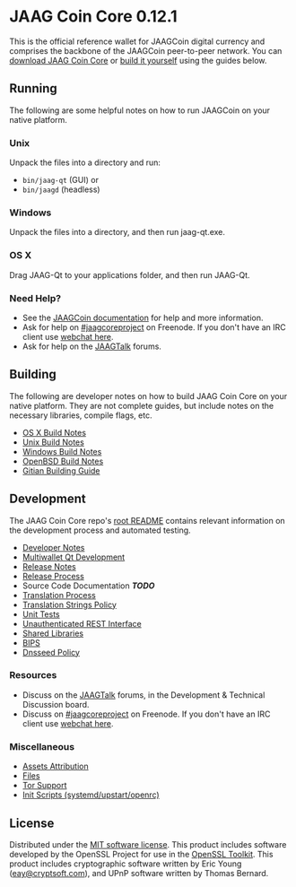 JAAG Coin Core 0.12.1
=====================

This is the official reference wallet for JAAGCoin digital currency and comprises the backbone of the JAAGCoin peer-to-peer network. You can [download JAAG Coin Core](https://www.jaag.org/downloads/) or [build it yourself](#building) using the guides below.

Running
---------------------
The following are some helpful notes on how to run JAAGCoin on your native platform.

### Unix

Unpack the files into a directory and run:

- `bin/jaag-qt` (GUI) or
- `bin/jaagd` (headless)

### Windows

Unpack the files into a directory, and then run jaag-qt.exe.

### OS X

Drag JAAG-Qt to your applications folder, and then run JAAG-Qt.

### Need Help?

* See the [JAAGCoin documentation](https://jaagcoreproject.atlassian.net/wiki/display/DOC)
for help and more information.
* Ask for help on [#jaagcoreproject](http://webchat.freenode.net?channels=jaagcoreproject) on Freenode. If you don't have an IRC client use [webchat here](http://webchat.freenode.net?channels=jaagcoreproject).
* Ask for help on the [JAAGTalk](https://jaagtalk.org/) forums.

Building
---------------------
The following are developer notes on how to build JAAG Coin Core on your native platform. They are not complete guides, but include notes on the necessary libraries, compile flags, etc.

- [OS X Build Notes](build-osx.md)
- [Unix Build Notes](build-unix.md)
- [Windows Build Notes](build-windows.md)
- [OpenBSD Build Notes](build-openbsd.md)
- [Gitian Building Guide](gitian-building.md)

Development
---------------------
The JAAG Coin Core repo's [root README](/README.md) contains relevant information on the development process and automated testing.

- [Developer Notes](developer-notes.md)
- [Multiwallet Qt Development](multiwallet-qt.md)
- [Release Notes](release-notes.md)
- [Release Process](release-process.md)
- Source Code Documentation ***TODO***
- [Translation Process](translation_process.md)
- [Translation Strings Policy](translation_strings_policy.md)
- [Unit Tests](unit-tests.md)
- [Unauthenticated REST Interface](REST-interface.md)
- [Shared Libraries](shared-libraries.md)
- [BIPS](bips.md)
- [Dnsseed Policy](dnsseed-policy.md)

### Resources
* Discuss on the [JAAGTalk](https://jaagtalk.org/) forums, in the Development & Technical Discussion board.
* Discuss on [#jaagcoreproject](http://webchat.freenode.net/?channels=jaagcoreproject) on Freenode. If you don't have an IRC client use [webchat here](http://webchat.freenode.net/?channels=jaagcoreproject).

### Miscellaneous
- [Assets Attribution](assets-attribution.md)
- [Files](files.md)
- [Tor Support](tor.md)
- [Init Scripts (systemd/upstart/openrc)](init.md)

License
---------------------
Distributed under the [MIT software license](http://www.opensource.org/licenses/mit-license.php).
This product includes software developed by the OpenSSL Project for use in the [OpenSSL Toolkit](https://www.openssl.org/). This product includes
cryptographic software written by Eric Young ([eay@cryptsoft.com](mailto:eay@cryptsoft.com)), and UPnP software written by Thomas Bernard.
